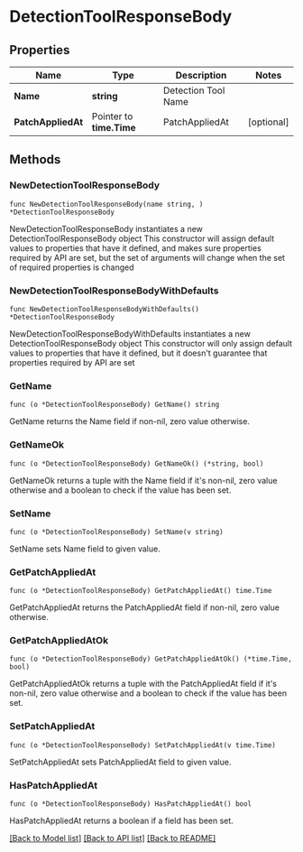 # DetectionToolResponseBody

## Properties

Name | Type | Description | Notes
------------ | ------------- | ------------- | -------------
**Name** | **string** | Detection Tool Name | 
**PatchAppliedAt** | Pointer to **time.Time** | PatchAppliedAt | [optional] 

## Methods

### NewDetectionToolResponseBody

`func NewDetectionToolResponseBody(name string, ) *DetectionToolResponseBody`

NewDetectionToolResponseBody instantiates a new DetectionToolResponseBody object
This constructor will assign default values to properties that have it defined,
and makes sure properties required by API are set, but the set of arguments
will change when the set of required properties is changed

### NewDetectionToolResponseBodyWithDefaults

`func NewDetectionToolResponseBodyWithDefaults() *DetectionToolResponseBody`

NewDetectionToolResponseBodyWithDefaults instantiates a new DetectionToolResponseBody object
This constructor will only assign default values to properties that have it defined,
but it doesn't guarantee that properties required by API are set

### GetName

`func (o *DetectionToolResponseBody) GetName() string`

GetName returns the Name field if non-nil, zero value otherwise.

### GetNameOk

`func (o *DetectionToolResponseBody) GetNameOk() (*string, bool)`

GetNameOk returns a tuple with the Name field if it's non-nil, zero value otherwise
and a boolean to check if the value has been set.

### SetName

`func (o *DetectionToolResponseBody) SetName(v string)`

SetName sets Name field to given value.


### GetPatchAppliedAt

`func (o *DetectionToolResponseBody) GetPatchAppliedAt() time.Time`

GetPatchAppliedAt returns the PatchAppliedAt field if non-nil, zero value otherwise.

### GetPatchAppliedAtOk

`func (o *DetectionToolResponseBody) GetPatchAppliedAtOk() (*time.Time, bool)`

GetPatchAppliedAtOk returns a tuple with the PatchAppliedAt field if it's non-nil, zero value otherwise
and a boolean to check if the value has been set.

### SetPatchAppliedAt

`func (o *DetectionToolResponseBody) SetPatchAppliedAt(v time.Time)`

SetPatchAppliedAt sets PatchAppliedAt field to given value.

### HasPatchAppliedAt

`func (o *DetectionToolResponseBody) HasPatchAppliedAt() bool`

HasPatchAppliedAt returns a boolean if a field has been set.


[[Back to Model list]](../README.md#documentation-for-models) [[Back to API list]](../README.md#documentation-for-api-endpoints) [[Back to README]](../README.md)


